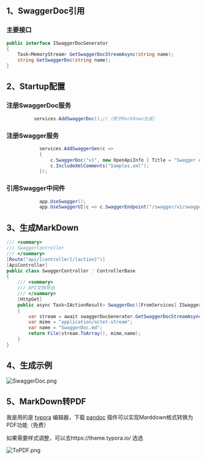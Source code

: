 ##  1、SwaggerDoc引用 

### 主要接口

```C#
public interface ISwaggerDocGenerator
{
    Task<MemoryStream> GetSwaggerDocStreamAsync(string name);
    string GetSwaggerDoc(string name);
}
```
## 2、Startup配置

### 注册SwaggerDoc服务

```C#
          services.AddSwaggerDoc();//（用于MarkDown生成）
```

### 注册Swagger服务

```C#
            services.AddSwaggerGen(c =>
            {
                c.SwaggerDoc("v1", new OpenApiInfo { Title = "Swagger API 示例文档", Version = "v1",Description="API文档全部由代码自动生成" });
                c.IncludeXmlComments("Samples.xml");
            });
```

### 引用Swagger中间件

```C#
            app.UseSwagger();
            app.UseSwaggerUI(c => c.SwaggerEndpoint("/swagger/v1/swagger.json", "Samples v1"));
```
## 3、生成MarkDown

```C#
/// <summary>
/// SwaggerController
/// </summary>
[Route("api/[controller]/[action]")]
[ApiController]
public class SwaggerController : ControllerBase
{
    /// <summary>
    /// API文档导出
    /// </summary>
    [HttpGet]
    public async Task<IActionResult> SwaggerDoc([FromServices] ISwaggerDocGenerator swaggerDocGenerator, [FromServices] IWebHostEnvironment environment)
    {
        var stream = await swaggerDocGenerator.GetSwaggerDocStreamAsync("v1");
        var mime = "application/octet-stream";
        var name = "SwaggerDoc.md";
        return File(stream.ToArray(), mime,name);
    }
}
```
## 4、生成示例

![SwaggerDoc.png](https://github.com/lwc1st/SwaggerDoc/blob/master/Doc/SwaggerDoc.png?raw=true)

## 5、MarkDown转PDF

我是用的是 [typora](https://www.typora.io/) 编辑器，下载 [pandoc](https://github.com/jgm/pandoc/releases) 插件可以实现Marddown格式转换为PDF功能（免费）

如果需要样式调整，可以去https://theme.typora.io/ 选选

![ToPDF.png](https://github.com/lwc1st/SwaggerDoc/blob/master/Doc/ToPDF.png?raw=true)
